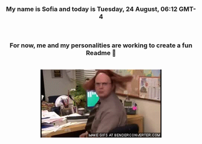 


<div align="center">
<h3 >My name is Sofia and today is Tuesday, 24 August, 06:12 GMT-4</h3><br>
<h3 >For now, me and my personalities are working to create a fun Readme 👋
</h3><br>
<img src='img/dwight.gif' alt='working...'/>
</div>

